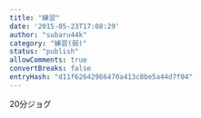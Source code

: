 ```yaml
---
title: "練習"
date: '2015-05-23T17:08:29'
author: "subaru44k"
category: "練習(弱)"
status: "publish"
allowComments: true
convertBreaks: false
entryHash: "d11f62642966470a413c8be5a44d7f04"
---
```

20分ジョグ

